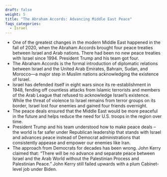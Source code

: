 ```yaml
---
draft: false
weight: 5
title: "The Abraham Accords: Advancing Middle East Peace"
faqs_categories:
  - Israel
---
```

* One of the greatest changes in the modern Middle East happened in the fall of 2020, when the Abraham Accords brought four peace treaties between Israel and Arab nations. There had been no new peace treaties with Israel since 1994. President Trump and his team got four.
* The Abraham Accords is the formal introduction of diplomatic relations between Israel and the United Arab Emirates, Bahrain, Sudan, and Morocco—a major step in Muslim nations acknowledging the existence of Israel.
* Israel has defended itself in eight wars since its re-establishment in 1948, fending off countless attacks from Islamic terrorists and members of the Arab League that refused to acknowledge Israel’s existence. While the threat of violence to Israel remains from terror groups on its border, Israel lost four enemies and gained four friends overnight.
* The peace deals ensured that the Middle East would be more peaceful in the future and helps reduce the need for U.S. troops in the region over time.
* President Trump and his team understood how to make peace deals – the world is far safer under Republican leadership that stands with Israel and advances peace instead of Democrat administrations that consistently appease and empower our enemies like Iran.
* The approach from Democrats for decades has been wrong. John Kerry claimed that: “There will be no advance and separate peace between Israel and the Arab World without the Palestinian Process and Palestinian Peace.” John Kerry still failed upwards with a plum Cabinet-level job under Biden.